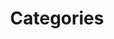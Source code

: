 ---
layout: categories
title: Categories
excerpt: "An archive of posts sorted by tag."
search_omit: true
---